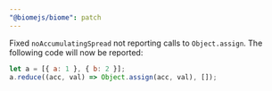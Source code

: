 ```yaml
---
"@biomejs/biome": patch
---
```


Fixed `noAccumulatingSpread` not reporting calls to `Object.assign`. The following code will now be reported:

```js
let a = [{ a: 1 }, { b: 2 }];
a.reduce((acc, val) => Object.assign(acc, val), []);
```
